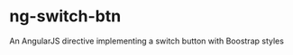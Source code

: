 ng-switch-btn
=============

An AngularJS directive implementing a switch button with Boostrap styles
